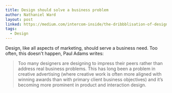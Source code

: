 ```yaml
---
title: Design should solve a business problem
author: Nathaniel Ward
layout: post
linked: https://medium.com/intercom-inside/the-dribbblisation-of-design-406422ccb026#.xqdjm4go7
tags:
  - Design
---
```


Design, like all aspects of marketing, should serve a business need. Too often, this doesn't happen, Paul Adams writes:

>Too many designers are designing to impress their peers rather than address real business problems. This has long been a problem in creative advertising (where creative work is often more aligned with winning awards than with primary client business objectives) and it’s becoming more prominent in product and interaction design.
